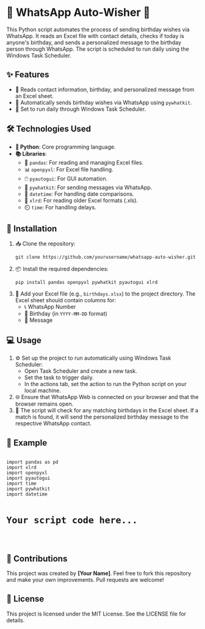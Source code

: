 <!DOCTYPE html>
<html lang="en">
<head>
    <meta charset="UTF-8">
    <meta name="viewport" content="width=device-width, initial-scale=1.0">
    <title>README - WhatsApp Auto-Wisher 🎉🎂</title>
</head>
<body>

<h1>🎉 WhatsApp Auto-Wisher 🎂</h1>
<p>This Python script automates the process of sending birthday wishes via WhatsApp. It reads an Excel file with contact details, checks if today is anyone's birthday, and sends a personalized message to the birthday person through WhatsApp. The script is scheduled to run daily using the Windows Task Scheduler.</p>

<h2>✨ Features</h2>
<ul>
    <li>📅 Reads contact information, birthday, and personalized message from an Excel sheet.</li>
    <li>💬 Automatically sends birthday wishes via WhatsApp using <code>pywhatkit</code>.</li>
    <li>🔄 Set to run daily through Windows Task Scheduler.</li>
</ul>

<h2>🛠️ Technologies Used</h2>
<ul>
    <li><strong>🐍 Python</strong>: Core programming language.</li>
    <li><strong>📚 Libraries</strong>:
        <ul>
            <li>📝 <code>pandas</code>: For reading and managing Excel files.</li>
            <li>📊 <code>openpyxl</code>: For Excel file handling.</li>
            <li>🖱️ <code>pyautogui</code>: For GUI automation.</li>
            <li>💬 <code>pywhatkit</code>: For sending messages via WhatsApp.</li>
            <li>📅 <code>datetime</code>: For handling date comparisons.</li>
            <li>📄 <code>xlrd</code>: For reading older Excel formats (.xls).</li>
            <li>⏲️ <code>time</code>: For handling delays.</li>
        </ul>
    </li>
</ul>

<h2>🚀 Installation</h2>
<ol>
    <li>📥 Clone the repository:
        <pre><code>git clone https://github.com/yourusername/whatsapp-auto-wisher.git</code></pre>
    </li>
    <li>📦 Install the required dependencies:
        <pre><code>pip install pandas openpyxl pywhatkit pyautogui xlrd</code></pre>
    </li>
    <li>📑 Add your Excel file (e.g., <code>birthdays.xlsx</code>) to the project directory. The Excel sheet should contain columns for:
        <ul>
            <li>📞 WhatsApp Number</li>
            <li>🎂 Birthday (in <code>YYYY-MM-DD</code> format)</li>
            <li>📝 Message</li>
        </ul>
    </li>
</ol>

<h2>💻 Usage</h2>
<ol>
    <li>⚙️ Set up the project to run automatically using Windows Task Scheduler:
        <ul>
            <li>Open Task Scheduler and create a new task.</li>
            <li>Set the task to trigger daily.</li>
            <li>In the actions tab, set the action to run the Python script on your local machine.</li>
        </ul>
    </li>
    <li>🌐 Ensure that WhatsApp Web is connected on your browser and that the browser remains open.</li>
    <li>🎉 The script will check for any matching birthdays in the Excel sheet. If a match is found, it will send the personalized birthday message to the respective WhatsApp contact.</li>
</ol>

<h2>🔧 Example</h2>
<pre><code>
import pandas as pd
import xlrd
import openpyxl
import pyautogui
import time
import pywhatkit
import datetime

# Your script code here...
</code></pre>

<h2>🙌 Contributions</h2>
<p>This project was created by <strong>[Your Name]</strong>. Feel free to fork this repository and make your own improvements. Pull requests are welcome!</p>

<h2>📜 License</h2>
<p>This project is licensed under the MIT License. See the LICENSE file for details.</p>

</body>
</html>
